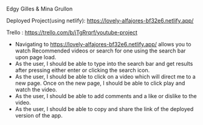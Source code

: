 Edgy Gilles & Mina Grullon

Deployed Project(using netlify): https://lovely-alfajores-bf32e6.netlify.app/

Trello : https://trello.com/b/jTgRrqrf/youtube-project

- Navigating to  https://lovely-alfajores-bf32e6.netlify.app/ allows you to watch Recommended videos or search for one using the search bar upon page load.
- As the user, I should be able to type into the search bar and get results after pressing either enter or clicking the search icon.
- As the user, I should be able to click on a video which will direct me to a new page.
Once on the new page, I should be able to click play and watch the video.
- As the user, I should be able to add comments and a like or dislike to the video. 
- As the user, I should be able to copy and share the link of the deployed version of the app. 
